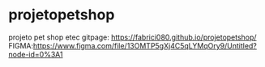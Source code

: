 # projetopetshop
projeto pet shop etec
gitpage: https://fabrici080.github.io/projetopetshop/
FIGMA:https://www.figma.com/file/13OMTP5gXj4C5qLYMqOry9/Untitled?node-id=0%3A1
